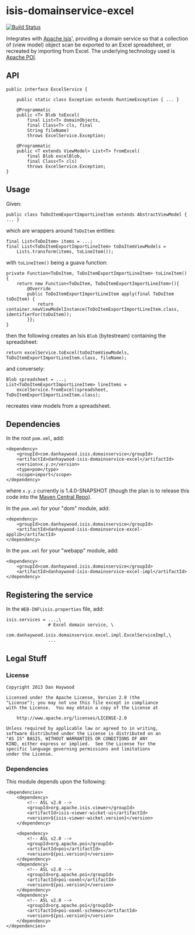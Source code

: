 isis-domainservice-excel
========================

[![Build Status](https://travis-ci.org/danhaywood/isis-domainservice-excel.png?branch=master)](https://travis-ci.org/danhaywood/isis-domainservice-excel)

Integrates with [Apache Isis](http://isis/apache.org)', providing a domain service so that a collection of (view model) object scan be exported to an Excel spreadsheet, or recreated by importing from Excel.  The underlying technology used is [Apache POI](http://poi.apache.org).

## API

    public interface ExcelService {

        public static class Exception extends RuntimeException { ... }
        
        @Programmatic
        public <T> Blob toExcel(
            final List<T> domainObjects, 
            final Class<T> cls, final 
            String fileName) 
            throws ExcelService.Exception;

        @Programmatic
        public <T extends ViewModel> List<T> fromExcel(
            final Blob excelBlob, 
            final Class<T> cls) 
            throws ExcelService.Exception;
    }

## Usage

Given:

    public class ToDoItemExportImportLineItem extends AbstractViewModel { ... }

which are wrappers around `ToDoItem` entities:

    final List<ToDoItem> items = ...;
    final List<ToDoItemExportImportLineItem> toDoItemViewModels = 
        Lists.transform(items, toLineItem());

with `toLineItem()` being a guava function:

    private Function<ToDoItem, ToDoItemExportImportLineItem> toLineItem() {
        return new Function<ToDoItem, ToDoItemExportImportLineItem>(){
            @Override
            public ToDoItemExportImportLineItem apply(final ToDoItem toDoItem) {
                return container.newViewModelInstance(ToDoItemExportImportLineItem.class, identifierFor(toDoItem));
            }};
    }

then the following creates an Isis `Blob` (bytestream) containing the spreadsheet:

    return excelService.toExcel(toDoItemViewModels, ToDoItemExportImportLineItem.class, fileName);

and conversely:

    Blob spreadsheet = ...;
    List<ToDoItemExportImportLineItem> lineItems = 
        excelService.fromExcel(spreadsheet, ToDoItemExportImportLineItem.class);

recreates view models from a spreadsheet.

## Dependencies

In the root `pom.xml`, add:

    <dependency>
        <groupId>com.danhaywood.isis.domainservice</groupId>
        <artifactId>danhaywood-isis-domainservice-excel</artifactId>
        <version>x.y.z</version>
        <type>pom</type>
        <scope>import</scope>
    </dependency>

where `x.y.z` currently is 1.4.0-SNAPSHOT (though the plan is to release this code into the [Maven Central Repo](http://search.maven.org/#search|ga|1|isis-domainservice-excel)).

In the `pom.xml` for your "dom" module, add:
    
    <dependency>
        <groupId>com.danhaywood.isis.domainservice</groupId>
        <artifactId>danhaywood-isis-domainservice-excel-applib</artifactId>
    </dependency>

In the `pom.xml` for your "webapp" module, add:

    <dependency>
        <groupId>com.danhaywood.isis.domainservice</groupId>
        <artifactId>danhaywood-isis-domainservice-excel-impl</artifactId>
    </dependency>

## Registering the service

In the `WEB-INF\isis.properties` file, add:

    isis.services = ...,\
                    # Excel domain service, \
                    com.danhaywood.isis.domainservice.excel.impl.ExcelServiceImpl,\
                    ...

## Legal Stuff

### License

    Copyright 2013 Dan Haywood

    Licensed under the Apache License, Version 2.0 (the
    "License"); you may not use this file except in compliance
    with the License.  You may obtain a copy of the License at

        http://www.apache.org/licenses/LICENSE-2.0

    Unless required by applicable law or agreed to in writing,
    software distributed under the License is distributed on an
    "AS IS" BASIS, WITHOUT WARRANTIES OR CONDITIONS OF ANY
    KIND, either express or implied.  See the License for the
    specific language governing permissions and limitations
    under the License.

### Dependencies

This module depends upon the following:

    <dependencies>
        <dependency>
            <!-- ASL v2.0 -->
            <groupId>org.apache.isis.viewer</groupId>
            <artifactId>isis-viewer-wicket-ui</artifactId>
            <version>${isis-viewer-wicket.version}</version>
        </dependency>

        <dependency>
            <!-- ASL v2.0 -->
            <groupId>org.apache.poi</groupId>
            <artifactId>poi</artifactId>
            <version>${poi.version}</version>
        </dependency>
        <dependency>
            <!-- ASL v2.0 -->
            <groupId>org.apache.poi</groupId>
            <artifactId>poi-ooxml</artifactId>
            <version>${poi.version}</version>
        </dependency>
        <dependency>
            <!-- ASL v2.0 -->
            <groupId>org.apache.poi</groupId>
            <artifactId>poi-ooxml-schemas</artifactId>
            <version>${poi.version}</version>
        </dependency>        
    </dependencies>
